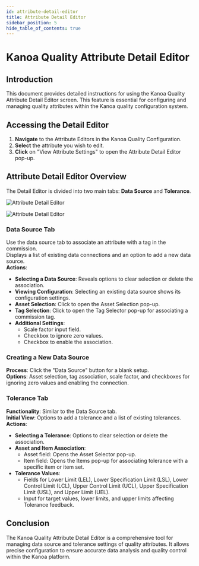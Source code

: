 ```yaml
---
id: attribute-detail-editor
title: Attribute Detail Editor
sidebar_position: 5
hide_table_of_contents: true
---
```

# Kanoa Quality Attribute Detail Editor

## Introduction
This document provides detailed instructions for using the Kanoa Quality Attribute Detail Editor screen. This feature is essential for configuring and managing quality attributes within the Kanoa quality configuration system.

## Accessing the Detail Editor
1. **Navigate** to the Attribute Editors in the Kanoa Quality Configuration.
2. **Select** the attribute you wish to edit.
3. **Click** on "View Attribute Settings" to open the Attribute Detail Editor pop-up.

## Attribute Detail Editor Overview
The Detail Editor is divided into two main tabs: **Data Source** and **Tolerance**.

![Attribute Detail Editor](/img/quality-config-attribute-detail-editor1.png)

![Attribute Detail Editor](/img/quality-config-attribute-detail-editor2.png)

### Data Source Tab
Use the data source tab to associate an attribute with a tag in the commission.<br />
Displays a list of existing data connections and an option to add a new data source.<br />
**Actions**:
  - **Selecting a Data Source**: Reveals options to clear selection or delete the association.
  - **Viewing Configuration**: Selecting an existing data source shows its configuration settings.
  - **Asset Selection**: Click to open the Asset Selection pop-up.
  - **Tag Selection**: Click to open the Tag Selector pop-up for associating a commission tag.
  - **Additional Settings**:
    - Scale factor input field.
    - Checkbox to ignore zero values.
    - Checkbox to enable the association.

### Creating a New Data Source
**Process**: Click the "Data Source" button for a blank setup.<br />
**Options**: Asset selection, tag association, scale factor, and checkboxes for ignoring zero values and enabling the connection.

### Tolerance Tab
**Functionality**: Similar to the Data Source tab.<br />
**Initial View**: Options to add a tolerance and a list of existing tolerances.<br />
**Actions**:
  - **Selecting a Tolerance**: Options to clear selection or delete the association.
  - **Asset and Item Association**:
    - Asset field: Opens the Asset Selector pop-up.
    - Item field: Opens the Items pop-up for associating tolerance with a specific item or item set.
  - **Tolerance Values**:
    - Fields for Lower Limit (LEL), Lower Specification Limit (LSL), Lower Control Limit (LCL), Upper Control Limit (UCL), Upper Specification Limit (USL), and Upper Limit (UEL).
    - Input for target values, lower limits, and upper limits affecting Tolerance feedback.

## Conclusion
The Kanoa Quality Attribute Detail Editor is a comprehensive tool for managing data source and tolerance settings of quality attributes. It allows precise configuration to ensure accurate data analysis and quality control within the Kanoa platform.
